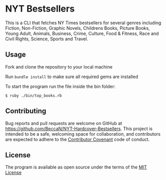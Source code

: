 # NYT Bestsellers 

This is a CLI that fetches NY Times bestsellers for several genres including Fiction, Non-Fiction, Graphic Novels, Childrens Books, Picture Books, Young Adult, Animals, Business, Crime, Culture, Food & Fitness, Race and Civil Rights, Science, Sports and Travel.

## Usage
Fork and clone the repository to your local machine

Run `bundle install` to make sure all required gems are installed

To start the program run the file inside the bin folder:

    $ ruby ./bin/top_books.rb

## Contributing

Bug reports and pull requests are welcome on GitHub at https://github.com/BeccaN/NYT-Hardcover-Bestsellers. This project is intended to be a safe, welcoming space for collaboration, and contributors are expected to adhere to the [Contributor Covenant](contributor-covenant.org) code of conduct.

## License

The program is available as open source under the terms of the [MIT License](http://opensource.org/licenses/MIT)
